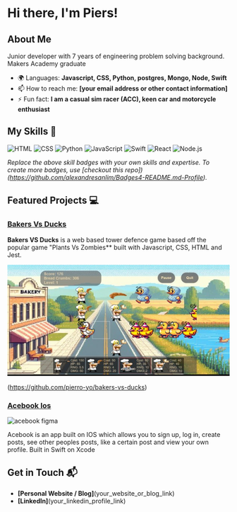 # Hi there, I'm Piers! 


## About Me 

Junior developer with 7 years of engineering problem solving background. Makers Academy graduate 

- 🌍 Languages: **Javascript, CSS, Python, postgres, Mongo, Node, Swift**
- 📫 How to reach me: **[your email address or other contact information]**
- ⚡ Fun fact: **I am a casual sim racer (ACC), keen car and motorcycle enthusiast**

## My Skills 🧠

![HTML](https://img.shields.io/badge/HTML5-E34F26?style=for-the-badge&logo=html5&logoColor=white)
![CSS](https://img.shields.io/badge/CSS3-1572B6?style=for-the-badge&logo=css3&logoColor=white)
![Python](https://img.shields.io/badge/Python-FFD43B?style=for-the-badge&logo=python&logoColor=blue)
![JavaScript](https://img.shields.io/badge/JavaScript-323330?style=for-the-badge&logo=javascript&logoColor=F7DF1E)
![Swift](https://img.shields.io/badge/Swift-FA7343?style=for-the-badge&logo=swift&logoColor=white)
![React](https://img.shields.io/badge/React-20232A?style=for-the-badge&logo=react&logoColor=61DAFB)
![Node.js](https://img.shields.io/badge/Node%20js-339933?style=for-the-badge&logo=nodedotjs&logoColor=white)


*Replace the above skill badges with your own skills and expertise. To create more badges, use [checkout this repo])(https://github.com/alexandresanlim/Badges4-README.md-Profile).*

## Featured Projects 💻

### [Bakers Vs Ducks](https://github.com/pierro-yo/bakers-vs-ducks)

**Bakers VS Ducks** is a web based tower defence game based off the popular game "Plants Vs Zombies** built with Javascript, CSS, HTML and Jest.

![Gameplay screenshot](BakersVsDucksSC.jpg)

(https://github.com/pierro-yo/bakers-vs-ducks)

### [Acebook Ios]([project_2_link](https://github.com/siwhelan/swiftui-engineering-project))

![acebook figma](https://github.com/pierro-yo/pierro-yo/assets/96428868/f2c67dc0-fbf6-4fb5-b408-917522a482cd)

Acebook is an app built on IOS which allows you to sign up, log in, create posts, see other peoples posts, like a certain post and view your own profile. Built in Swift on Xcode



## Get in Touch 📬

- **[Personal Website / Blog]**(your_website_or_blog_link)
- **[LinkedIn]**(your_linkedin_profile_link)

